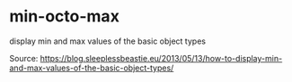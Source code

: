 min-octo-max
====================================================

display min and max values of the basic object types

Source: https://blog.sleeplessbeastie.eu/2013/05/13/how-to-display-min-and-max-values-of-the-basic-object-types/

